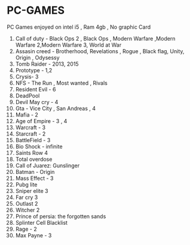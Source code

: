 # PC-GAMES
PC Games enjoyed on intel i5 , Ram 4gb , No graphic Card
  
  1. Call of duty - Black Ops 2 , Black Ops , Modern Warfare ,Modern Warfare 2,Modern Warfare 3, World at War 
  2. Assasin creed - Brotherhood, Revelations , Rogue , Black flag, Unity, Origin , Odysessy
  3. Tomb Raider - 2013, 2015
  4. Prototype - 1,2
  5. Crysis- 3
  6. NFS - The Run , Most wanted , Rivals
  7. Resident Evil - 6
  8. DeadPool
  9. Devil May cry - 4
  10. Gta - Vice City , San Andreas , 4
  11. Mafia - 2
  12. Age of Empire - 3 , 4
  13. Warcraft - 3
  14. Starcraft - 2
  15. BattleField - 3
  16. Bio Shock - infinite
  17. Saints Row 4
  18. Total overdose
  19. Call of Juarez: Gunslinger
  20. Batman - Origin
  21. Mass Effect - 3
  22. Pubg lite
  23. Sniper elite 3
  24. Far cry 3
  25. Outlast 2 
  26. Witcher 2
  27. Prince of persia: the forgotten sands
  28. Splinter Cell Blacklist
  29. Rage - 2 
  30. Max Payne - 3
